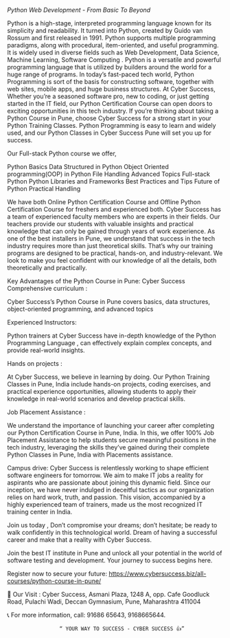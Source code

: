 


*Python Web Development - From Basic To Beyond*

Python is a high-stage, interpreted programming language known for its simplicity and readability. It turned into Python, created by Guido van Rossum and first released in 1991. Python supports multiple programming paradigms, along with procedural, item-oriented, and useful programming. It is widely used in diverse fields such as Web Development, Data Science, Machine Learning, Software Computing . Python is a versatile and powerful programming language that is utilized by builders around the world for a huge range of programs. In today’s fast-paced tech world, Python Programming is sort of the basis for constructing software, together with web sites, mobile apps, and huge business structures.
At Cyber Success, Whether you’re a seasoned software pro, new to coding, or just getting started in the IT field, our Python Certification Course can open doors to exciting opportunities in this tech industry. If you’re thinking about taking a Python Course in Punе, choose Cybеr Success for a strong start in your Python Training Classes. Python Programming is easy to learn and widely used, and our Python Classes in Cyber Success Pune will set you up for success.

Our Full-stack Python course we offer,

Python Basics
Data Structured in Python
Object Oriented programming(OOP) in Python
File Handling
Advanced Topics
Full-stack Python
Python Libraries and Frameworks
Best Practices and Tips
Future of Python
Practical Handling

We have both Online Python Certification Course and Offline Python Certification Course for freshers and experienced both. Cyber Success has a team of experienced faculty members who are experts in their fields. Our teachers provide our students with valuable insights and practical knowledge that can only be gained through years of work experience. As one of the best installers in Pune, we understand that success in the tech industry requires more than just theoretical skills. That’s why our training programs are designed to be practical, hands-on, and industry-relevant. We look to make you feel confident with our knowledge of all the details, both theoretically and practically. 




Kеy Advantages of thе Python Course in Punе: Cybеr Succеss
Comprehensive curriculum :

Cyber Success’s Python Course in Punе covers basics, data structures,                    object-oriented programming, and advanced topics

Experienced Instructors:

Python trainers at Cyber Success have in-depth knowledge of the Python Programming Language , can effectively explain complex concepts, and provide real-world insights. 

Hands on projects : 

At Cybеr Succеss, we bеliеvе in learning by doing. Our Python Training Classes in Pune, India include hands-on projects, coding exercises, and practical experience opportunities, allowing students to apply their knowledge in real-world scenarios and develop practical skills.

Job Placement Assistance :

We understand the importance of launching your carееr after completing our Python Certification Course in Pune, India. In this, we offer 100% Job Placement Assistance to help students secure meaningful positions in the tech industry, leveraging the skills they’ve gained during their complete Python Classes in Pune, India with Placements assistance.

Campus drive:
Cyber Success is relentlessly working to shape efficient software engineers for tomorrow. We aim to make IT jobs a reality for aspirants who are passionate about joining this dynamic field. Since our inception, we have never indulged in deceitful tactics as our organization relies on hard work, truth, and passion. This vision, accompanied by a highly experienced team of trainers, made us the most recognized IT training center in India.

Join us today ,
Don’t compromise your dreams; don’t hesitate; be ready to walk confidently in this technological world. Dream of having a successful career and make that a reality with Cyber Success.
 
Join the best IT institute in Pune and unlock all your potential in the world of software testing and development. Your journey to success begins here.

Register now to secure your future: https://www.cybersuccess.biz/all-courses/python-course-in-pune/

📍  Our Visit : Cyber Success, Asmani Plaza, 1248 A, opp. Cafe Goodluck Road, Pulachi Wadi, Deccan Gymnasium, Pune, Maharashtra 411004

📞 For more information, call: 91686 65643, 9168665644.

                     “ YOUR WAY TO SUCCESS - CYBER SUCCESS 👍”
